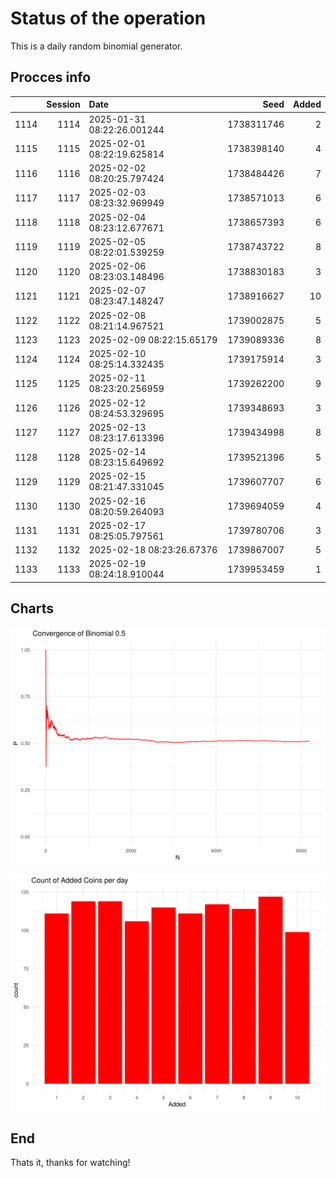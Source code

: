 # Status of the operation
  
  This is a daily random binomial generator.
  
## Procces info

|     | Session|Date                       |       Seed| Added|
|:----|-------:|:--------------------------|----------:|-----:|
|1114 |    1114|2025-01-31 08:22:26.001244 | 1738311746|     2|
|1115 |    1115|2025-02-01 08:22:19.625814 | 1738398140|     4|
|1116 |    1116|2025-02-02 08:20:25.797424 | 1738484426|     7|
|1117 |    1117|2025-02-03 08:23:32.969949 | 1738571013|     6|
|1118 |    1118|2025-02-04 08:23:12.677671 | 1738657393|     6|
|1119 |    1119|2025-02-05 08:22:01.539259 | 1738743722|     8|
|1120 |    1120|2025-02-06 08:23:03.148496 | 1738830183|     3|
|1121 |    1121|2025-02-07 08:23:47.148247 | 1738916627|    10|
|1122 |    1122|2025-02-08 08:21:14.967521 | 1739002875|     5|
|1123 |    1123|2025-02-09 08:22:15.65179  | 1739089336|     8|
|1124 |    1124|2025-02-10 08:25:14.332435 | 1739175914|     3|
|1125 |    1125|2025-02-11 08:23:20.256959 | 1739262200|     9|
|1126 |    1126|2025-02-12 08:24:53.329695 | 1739348693|     3|
|1127 |    1127|2025-02-13 08:23:17.613396 | 1739434998|     8|
|1128 |    1128|2025-02-14 08:23:15.649692 | 1739521396|     5|
|1129 |    1129|2025-02-15 08:21:47.331045 | 1739607707|     6|
|1130 |    1130|2025-02-16 08:20:59.264093 | 1739694059|     4|
|1131 |    1131|2025-02-17 08:25:05.797561 | 1739780706|     3|
|1132 |    1132|2025-02-18 08:23:26.67376  | 1739867007|     5|
|1133 |    1133|2025-02-19 08:24:18.910044 | 1739953459|     1|

## Charts 

![](charts/plot1.png)

![](charts/plot2.png)

## End

Thats it, thanks for watching!
